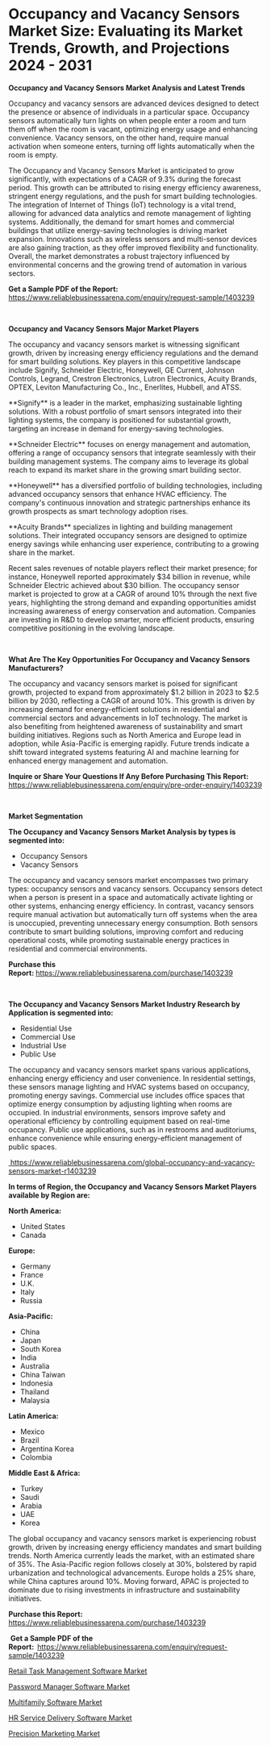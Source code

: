 <p><h1>Occupancy and Vacancy Sensors Market Size: Evaluating its Market Trends, Growth, and Projections 2024 - 2031</h1></p><p><strong>Occupancy and Vacancy Sensors Market Analysis and Latest Trends</strong></p>
<p><p>Occupancy and vacancy sensors are advanced devices designed to detect the presence or absence of individuals in a particular space. Occupancy sensors automatically turn lights on when people enter a room and turn them off when the room is vacant, optimizing energy usage and enhancing convenience. Vacancy sensors, on the other hand, require manual activation when someone enters, turning off lights automatically when the room is empty.</p><p>The Occupancy and Vacancy Sensors Market is anticipated to grow significantly, with expectations of a CAGR of 9.3% during the forecast period. This growth can be attributed to rising energy efficiency awareness, stringent energy regulations, and the push for smart building technologies. The integration of Internet of Things (IoT) technology is a vital trend, allowing for advanced data analytics and remote management of lighting systems. Additionally, the demand for smart homes and commercial buildings that utilize energy-saving technologies is driving market expansion. Innovations such as wireless sensors and multi-sensor devices are also gaining traction, as they offer improved flexibility and functionality. Overall, the market demonstrates a robust trajectory influenced by environmental concerns and the growing trend of automation in various sectors.</p></p>
<p><strong>Get a Sample PDF of the Report:&nbsp;</strong> <a href="https://www.reliablebusinessarena.com/enquiry/request-sample/1403239?utm_campaign=1551&utm_medium=2&utm_source=Github&utm_content=ia&utm_term=23102024&utm_id=occupancy-and-vacancy-sensors">https://www.reliablebusinessarena.com/enquiry/request-sample/1403239</a></p>
<p>&nbsp;</p>
<p><strong>Occupancy and Vacancy Sensors Major Market Players</strong></p>
<p><p>The occupancy and vacancy sensors market is witnessing significant growth, driven by increasing energy efficiency regulations and the demand for smart building solutions. Key players in this competitive landscape include Signify, Schneider Electric, Honeywell, GE Current, Johnson Controls, Legrand, Crestron Electronics, Lutron Electronics, Acuity Brands, OPTEX, Leviton Manufacturing Co., Inc., Enerlites, Hubbell, and ATSS.</p><p>**Signify** is a leader in the market, emphasizing sustainable lighting solutions. With a robust portfolio of smart sensors integrated into their lighting systems, the company is positioned for substantial growth, targeting an increase in demand for energy-saving technologies.</p><p>**Schneider Electric** focuses on energy management and automation, offering a range of occupancy sensors that integrate seamlessly with their building management systems. The company aims to leverage its global reach to expand its market share in the growing smart building sector.</p><p>**Honeywell** has a diversified portfolio of building technologies, including advanced occupancy sensors that enhance HVAC efficiency. The company's continuous innovation and strategic partnerships enhance its growth prospects as smart technology adoption rises.</p><p>**Acuity Brands** specializes in lighting and building management solutions. Their integrated occupancy sensors are designed to optimize energy savings while enhancing user experience, contributing to a growing share in the market.</p><p>Recent sales revenues of notable players reflect their market presence; for instance, Honeywell reported approximately $34 billion in revenue, while Schneider Electric achieved about $30 billion. The occupancy sensor market is projected to grow at a CAGR of around 10% through the next five years, highlighting the strong demand and expanding opportunities amidst increasing awareness of energy conservation and automation. Companies are investing in R&D to develop smarter, more efficient products, ensuring competitive positioning in the evolving landscape.</p></p>
<p>&nbsp;</p>
<p><strong>What Are The Key Opportunities For Occupancy and Vacancy Sensors Manufacturers?</strong></p>
<p><p>The occupancy and vacancy sensors market is poised for significant growth, projected to expand from approximately $1.2 billion in 2023 to $2.5 billion by 2030, reflecting a CAGR of around 10%. This growth is driven by increasing demand for energy-efficient solutions in residential and commercial sectors and advancements in IoT technology. The market is also benefiting from heightened awareness of sustainability and smart building initiatives. Regions such as North America and Europe lead in adoption, while Asia-Pacific is emerging rapidly. Future trends indicate a shift toward integrated systems featuring AI and machine learning for enhanced energy management and automation.</p></p>
<p><strong>Inquire or Share Your Questions If Any Before Purchasing This Report:</strong> <a href="https://www.reliablebusinessarena.com/enquiry/pre-order-enquiry/1403239?utm_campaign=1551&utm_medium=2&utm_source=Github&utm_content=ia&utm_term=23102024&utm_id=occupancy-and-vacancy-sensors">https://www.reliablebusinessarena.com/enquiry/pre-order-enquiry/1403239</a></p>
<p>&nbsp;</p>
<p><strong>Market Segmentation</strong></p>
<p><strong>The Occupancy and Vacancy Sensors Market Analysis by types is segmented into:</strong></p>
<p><ul><li>Occupancy Sensors</li><li>Vacancy Sensors</li></ul></p>
<p><p>The occupancy and vacancy sensors market encompasses two primary types: occupancy sensors and vacancy sensors. Occupancy sensors detect when a person is present in a space and automatically activate lighting or other systems, enhancing energy efficiency. In contrast, vacancy sensors require manual activation but automatically turn off systems when the area is unoccupied, preventing unnecessary energy consumption. Both sensors contribute to smart building solutions, improving comfort and reducing operational costs, while promoting sustainable energy practices in residential and commercial environments.</p></p>
<p><strong>Purchase this Report:&nbsp;</strong><a href="https://www.reliablebusinessarena.com/purchase/1403239?utm_campaign=1551&utm_medium=2&utm_source=Github&utm_content=ia&utm_term=23102024&utm_id=occupancy-and-vacancy-sensors">https://www.reliablebusinessarena.com/purchase/1403239</a></p>
<p>&nbsp;</p>
<p><strong>The Occupancy and Vacancy Sensors Market Industry Research by Application is segmented into:</strong></p>
<p><ul><li>Residential Use</li><li>Commercial Use</li><li>Industrial Use</li><li>Public Use</li></ul></p>
<p><p>The occupancy and vacancy sensors market spans various applications, enhancing energy efficiency and user convenience. In residential settings, these sensors manage lighting and HVAC systems based on occupancy, promoting energy savings. Commercial use includes office spaces that optimize energy consumption by adjusting lighting when rooms are occupied. In industrial environments, sensors improve safety and operational efficiency by controlling equipment based on real-time occupancy. Public use applications, such as in restrooms and auditoriums, enhance convenience while ensuring energy-efficient management of public spaces.</p></p>
<p><a href="https://www.reliablebusinessarena.com/global-occupancy-and-vacancy-sensors-market-r1403239?utm_campaign=1551&utm_medium=2&utm_source=Github&utm_content=ia&utm_term=23102024&utm_id=occupancy-and-vacancy-sensors">&nbsp;https://www.reliablebusinessarena.com/global-occupancy-and-vacancy-sensors-market-r1403239</a></p>
<p><strong>In terms of Region, the Occupancy and Vacancy Sensors Market Players available by Region are:</strong></p>
<p>
    <p> <strong> North America: </strong>
        <ul>
            <li>United States</li>
            <li>Canada</li>
        </ul>
        </p> 
    <p> <strong> Europe: </strong>
        <ul>
            <li>Germany</li>
            <li>France</li>
            <li>U.K.</li>
            <li>Italy</li>
            <li>Russia</li>
        </ul>
        </p> 
    <p> <strong> Asia-Pacific: </strong>
        <ul>
            <li>China</li>
            <li>Japan</li>
            <li>South Korea</li>
            <li>India</li>
            <li>Australia</li>
            <li>China Taiwan</li>
            <li>Indonesia</li>
            <li>Thailand</li>
            <li>Malaysia</li>
        </ul>
        </p> 
    <p> <strong> Latin America: </strong>
        <ul>
            <li>Mexico</li>
            <li>Brazil</li>
            <li>Argentina Korea</li>
            <li>Colombia</li>
        </ul>
        </p> 
    <p> <strong> Middle East & Africa: </strong>
        <ul>
            <li>Turkey</li>
            <li>Saudi</li>
            <li>Arabia</li>
            <li>UAE</li>
            <li>Korea</li>
        </ul>
    </p>
    </p>
<p><p>The global occupancy and vacancy sensors market is experiencing robust growth, driven by increasing energy efficiency mandates and smart building trends. North America currently leads the market, with an estimated share of 35%. The Asia-Pacific region follows closely at 30%, bolstered by rapid urbanization and technological advancements. Europe holds a 25% share, while China captures around 10%. Moving forward, APAC is projected to dominate due to rising investments in infrastructure and sustainability initiatives.</p></p>
<p><strong>Purchase this Report: </strong><a href="https://www.reliablebusinessarena.com/purchase/1403239?utm_campaign=1551&utm_medium=2&utm_source=Github&utm_content=ia&utm_term=23102024&utm_id=occupancy-and-vacancy-sensors">https://www.reliablebusinessarena.com/purchase/1403239</a></p>
<p>&nbsp;<strong>Get a Sample PDF of the Report:&nbsp;&nbsp;</strong><a href="https://www.reliablebusinessarena.com/enquiry/request-sample/1403239?utm_campaign=1551&utm_medium=2&utm_source=Github&utm_content=ia&utm_term=23102024&utm_id=occupancy-and-vacancy-sensors">https://www.reliablebusinessarena.com/enquiry/request-sample/1403239</a></p>
<p><strong></strong></p>
<p><p><a href="https://www.linkedin.com/pulse/charting-future-comprehensive-analysis-global-retail-task-0iwhe?utm_campaign=1551&utm_medium=2&utm_source=Github&utm_content=ia&utm_term=23102024&utm_id=occupancy-and-vacancy-sensors">Retail Task Management Software Market</a></p><p><a href="https://www.linkedin.com/pulse/password-manager-software-market-global-regional-analysis-vqsue?utm_campaign=1551&utm_medium=2&utm_source=Github&utm_content=ia&utm_term=23102024&utm_id=occupancy-and-vacancy-sensors">Password Manager Software Market</a></p><p><a href="https://www.linkedin.com/pulse/multifamily-software-market-navigating-challenges-unlocking-oo4ce?utm_campaign=1551&utm_medium=2&utm_source=Github&utm_content=ia&utm_term=23102024&utm_id=occupancy-and-vacancy-sensors">Multifamily Software Market</a></p><p><a href="https://www.linkedin.com/pulse/global-hr-service-delivery-software-market-analysis-trends-nsdif?utm_campaign=1551&utm_medium=2&utm_source=Github&utm_content=ia&utm_term=23102024&utm_id=occupancy-and-vacancy-sensors">HR Service Delivery Software Market</a></p><p><a href="https://www.linkedin.com/pulse/global-precision-marketing-market-focus-application-end-use-kr2vf?utm_campaign=1551&utm_medium=2&utm_source=Github&utm_content=ia&utm_term=23102024&utm_id=occupancy-and-vacancy-sensors">Precision Marketing Market</a></p></p>